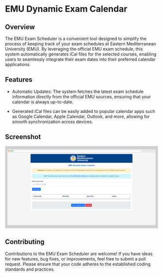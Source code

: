 # EMU Dynamic Exam Calendar

## Overview

The EMU Exam Scheduler is a convenient tool designed to simplify the process of keeping track of your exam schedules at Eastern Mediterranean University (EMU). By leveraging the official EMU exam schedule, this system automatically generates iCal files for the selected courses, enabling users to seamlessly integrate their exam dates into their preferred calendar applications.

## Features

- Automatic Updates: The system fetches the latest exam schedule information directly from the official EMU sources, ensuring that your calendar is always up-to-date.

- Generated iCal files can be easily added to popular calendar apps such as Google Calendar, Apple Calendar, Outlook, and more, allowing for smooth synchronization across devices.

## Screenshot

![Screenshot 1](docs/screenshot1.png)

## Contributing

Contributions to the EMU Exam Scheduler are welcome! If you have ideas for new features, bug fixes, or improvements, feel free to submit a pull request. Please ensure that your code adheres to the established coding standards and practices.
